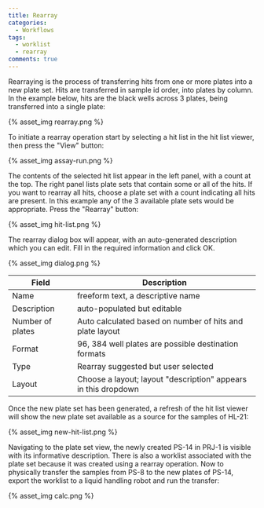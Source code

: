 ```yaml
---
title: Rearray
categories:
  - Workflows
tags:
  - worklist
  - rearray
comments: true
---
```


Rearraying is the process of transferring hits from one or more plates into a new plate set.  Hits are transferred in sample id order, into plates by column. In the example below, hits are the black wells across 3 plates, being transferred into a single plate:


{% asset_img  rearray.png %}

To initiate a rearray operation start by selecting a hit list in the hit list viewer, then press the "View" button:

{% asset_img assay-run.png %}

The contents of the selected hit list appear in the left panel, with a count at the top.  The right panel lists plate sets that contain some or all of the hits.  If you want to rearray all hits, choose a plate set with a count indicating all hits are present.  In this example any of the 3 available plate sets would be appropriate.  Press the "Rearray" button:

{% asset_img  hit-list.png %}

The rearray dialog box will appear, with an auto-generated description which you can edit. Fill in the required information and click OK.

{% asset_img dialog.png  %}

|Field|Description|
|--|--|
|Name|freeform text, a descriptive name|
|Description|auto-populated but editable|
|Number of plates|Auto calculated based on number of hits and plate layout|
|Format|96, 384 well plates are possible destination formats|
|Type|Rearray suggested but user selected|
|Layout|Choose a layout; layout "description" appears in this dropdown|

Once the new plate set has been generated, a refresh of the hit list viewer will show the new plate set available as a source for the samples of HL-21:

{% asset_img new-hit-list.png %}

Navigating to the plate set view, the newly created PS-14 in PRJ-1 is visible with its informative description.  There is also a worklist associated with the plate set because it was created using a rearray operation.  Now to physically transfer the samples from PS-8 to the new plates of PS-14, export the worklist to a liquid handling robot and run the transfer:

{% asset_img calc.png %}







